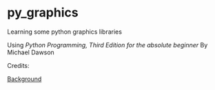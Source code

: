 # py_graphics

Learning some python graphics libraries

Using *Python Programming, Third Edition for the absolute beginner* By Michael Dawson

Credits:

[Background](http://www.planwallpaper.com/static/images/City_Landscape_Background.jpg)
